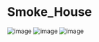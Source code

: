 # Smoke_House
![image](https://github.com/shanishaju/Smoke_House/assets/115702546/25700d7d-f58f-41a6-8927-38e932e5e4e5)
![image](https://github.com/shanishaju/Smoke_House/assets/115702546/5379305e-a15b-47b6-bc20-956ba7c62bd2)
![image](https://github.com/shanishaju/Smoke_House/assets/115702546/bc04b7f0-21c5-4d6b-ad12-19544ac8d701)


